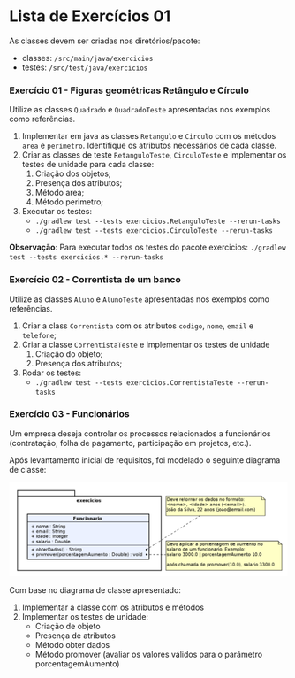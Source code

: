 # Lista de Exercícios 01


As classes devem ser criadas nos diretórios/pacote:
 - classes: `/src/main/java/exercicios`
 - testes: `/src/test/java/exercicios`
 
### Exercício 01 - Figuras geométricas Retângulo e Círculo
Utilize as classes `Quadrado` e `QuadradoTeste` apresentadas nos exemplos como referências.

1. Implementar em java as classes `Retangulo` e `Circulo` com os métodos `area` e `perimetro`. Identifique os atributos necessários de cada classe. 
1. Criar as classes de teste `RetanguloTeste`, `CirculoTeste` e implementar os testes de unidade para cada classe:
    1. Criação dos objetos;
    1. Presença dos atributos;
    1. Método area;
    1. Método perimetro;
1. Executar os testes:
    - `./gradlew test --tests exercicios.RetanguloTeste --rerun-tasks`
    - `./gradlew test --tests exercicios.CirculoTeste --rerun-tasks`
 
 **Observação**: Para executar todos os testes do pacote exercicios: `./gradlew test --tests exercicios.* --rerun-tasks`

### Exercício 02 - Correntista de um banco

Utilize as classes `Aluno` e `AlunoTeste` apresentadas nos exemplos como referências.

1. Criar a class `Correntista` com os atributos `codigo`, `nome`, `email` e `telefone`;
1. Criar a classe `CorrentistaTeste` e implementar os testes de unidade 
    1. Criação do objeto;
    1. Presença dos atributos;
1. Rodar os testes:
    - `./gradlew test --tests exercicios.CorrentistaTeste --rerun-tasks`
    
### Exercício 03 - Funcionários

Um empresa deseja controlar os processos relacionados a funcionários (contratação, folha de pagamento, participação em projetos, etc.). 

Após levantamento inicial de requisitos, foi modelado o seguinte diagrama de classe:

![Image of Yaktocat](img/diagrama1.png)

Com base no diagrama de classe apresentado:

1. Implementar a classe com os atributos e métodos
2. Implementar os testes de unidade:
    - Criação de objeto
    - Presença de atributos
    - Método obter dados
    - Método promover (avaliar os valores válidos para o parâmetro porcentagemAumento)